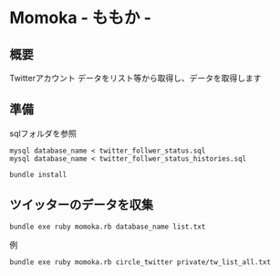 # Momoka - ももか -

## 概要

Twitterアカウント データをリスト等から取得し、データを取得します


## 準備

sqlフォルダを参照

```
mysql database_name < twitter_follwer_status.sql
mysql database_name < twitter_follwer_status_histories.sql
```


```
bundle install
```

## ツイッターのデータを収集

```
bundle exe ruby momoka.rb database_name list.txt
```


例

```
bundle exe ruby momoka.rb circle_twitter private/tw_list_all.txt
```

